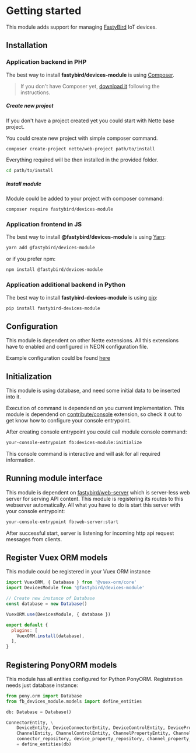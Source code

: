 # Getting started

This module adds support for managing [FastyBird](https://www.fastybird.com) IoT devices.

## Installation

### Application backend in PHP

The best way to install **fastybird/devices-module** is using [Composer](https://getcomposer.org/).

> If you don't have Composer yet, [download it](https://getcomposer.org/download/) following the instructions.

##### Create new project

If you don't have a project created yet you could start with Nette base project.

You could create new project with simple composer command.

```sh
composer create-project nette/web-project path/to/install
```

Everything required will be then installed in the provided folder.

```sh
cd path/to/install
```

##### Install module

Module could be added to your project with composer command:

```sh
composer require fastybird/devices-module
```

### Application frontend in JS

The best way to install **@fastybird/devices-module** is using [Yarn](https://yarnpkg.com/):

```sh
yarn add @fastybird/devices-module
```

or if you prefer npm:

```sh
npm install @fastybird/devices-module
```

### Application additional backend in Python

The best way to install **fastybird-devices-module** is using [pip](https://pip.pypa.io/):

```sh
pip install fastybird-devices-module
```

## Configuration

This module is dependent on other Nette extensions. All this extensions have to enabled and configured in NEON
configuration file.

Example configuration could be found [here](https://github.com/FastyBird/devices-module/blob/master/config/example.neon)

## Initialization

This module is using database, and need some initial data to be inserted into it.

Execution of command is dependend on you current implementation. This module is dependend
on [contribute/console](https://github.com/contributte/console) extension, so check it out to get know how to configure
your console entrypoint.

After creating console entrypoint you could call module console command:

```sh
your-console-entrypoint fb:devices-module:initialize
```

This console command is interactive and will ask for all required information.

## Running module interface

This module is dependent on [fastybird/web-server](https://github.com/FastyBird/web-server) which is server-less web
server for serving API content. This module is registering its routes to this webserver automatically. All what you have
to do is start this server with your console entrypoint:

```sh
your-console-entrypoint fb:web-server:start
```

After successful start, server is listening for incoming http api request messages from clients.

## Register Vuex ORM models

This module could be registered in your Vuex ORM instance

```js
import VuexORM, { Database } from '@vuex-orm/core'
import DevicesModule from '@fastybird/devices-module'

// Create new instance of Database
const database = new Database()

VuexORM.use(DevicesModule, { database })

export default {
  plugins: [
    VuexORM.install(database),
  ],
}
```

## Registering PonyORM models

This module has all entities configured for Python PonyORM. Registration needs just database instance:

```python
from pony.orm import Database
from fb_devices_module.models import define_entities

db: Database = Database()

ConnectorEntity, \
    DeviceEntity, DeviceConnectorEntity, DeviceControlEntity, DevicePropertyEntity, DeviceConfigurationEntity, \
    ChannelEntity, ChannelControlEntity, ChannelPropertyEntity, ChannelConfigurationEntity, \
    connector_repository, device_property_repository, channel_property_repository \
    = define_entities(db)
```
